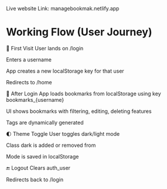 Live website Link: managebookmak.netlify.app

# Working Flow (User Journey)
🧑 First Visit
User lands on /login

Enters a username

App creates a new localStorage key for that user

Redirects to /home

🔐 After Login
App loads bookmarks from localStorage using key bookmarks_{username}

UI shows bookmarks with filtering, editing, deleting features

Tags are dynamically generated

🌓 Theme Toggle
User toggles dark/light mode

Class dark is added or removed from <html>

Mode is saved in localStorage

🔚 Logout
Clears auth_user

Redirects back to /login
